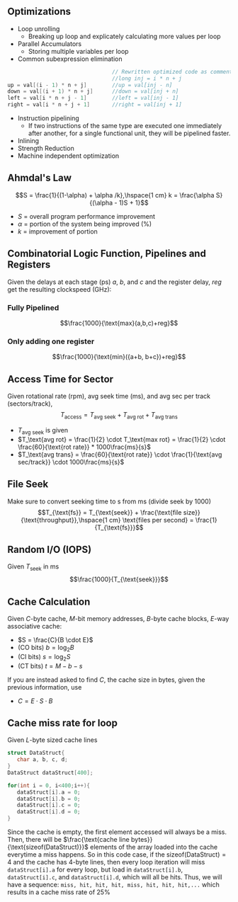 ## Optimizations
 - Loop unrolling
    - Breaking up loop and explicately calculating more values per loop
 - Parallel Accumulators
    - Storing multiple variables per loop
 - Common subexpression elimination
```c++
                                 // Rewritten optimized code as comments
                                 //long inj = i * n + j
up = val[(i - 1) * n + j]        //up = val[inj - n]
down = val[(i + 1) * n + j]      //down = val[inj + n]
left = val[i * n + j - 1]        //left = val[inj - 1]
right = val[i * n + j + 1]       //right = val[inj + 1]
```
 - Instruction pipelining
    - If two instructions of the same type are executed one immediately after another, for a single functional unit, they will be pipelined faster.
 - Inlining
 - Strength Reduction
 - Machine independent optimization

## Ahmdal's Law
$$S = \frac{1}{(1-\alpha) + \alpha /k},\hspace{1 cm} k = \frac{\alpha S}{(\alpha - 1)S + 1}$$
 - $S$ = overall program performance improvement
 - $\alpha$ = portion of the system being improved (%)
 - $k$ = improvement of portion

## Combinatorial Logic Function, Pipelines and Registers
Given the delays at each stage (ps) $a$, $b$, and $c$ and the register delay, $reg$ get the resulting clockspeed (GHz):
### Fully Pipelined
$$\frac{1000}{\text{max}(a,b,c)+reg}$$

### Only adding one register
$$\frac{1000}{\text{min}({a+b, b+c})+reg}$$

## Access Time for Sector
Given rotational rate (rpm), avg seek time (ms), and avg sec per track (sectors/track), 
$$T_{\text{access}} = T_\text{avg seek} + T_\text{avg rot} + T_\text{avg trans}$$
 - $T_\text{avg seek}$ is given
 - $T_\text{avg rot} = \frac{1}{2} \cdot T_\text{max rot} = \frac{1}{2} \cdot \frac{60}{\text{rot rate}} * 1000\frac{ms}{s}$
 - $T_\text{avg trans} = \frac{60}{\text{rot rate}} \cdot \frac{1}{\text{avg sec/track}} \cdot 1000\frac{ms}{s}$

## File Seek
Make sure to convert seeking time to s from ms (divide seek by 1000)
$$T_{\text{fs}} = T_{\text{seek}} + \frac{\text{file size}}{\text{throughput}},\hspace{1 cm} \text{files per second} = \frac{1}{T_{\text{fs}}}$$

## Random I/O (IOPS)
Given $T_{\text{seek}}$ in ms
$$\frac{1000}{T_{\text{seek}}}$$

## Cache Calculation
Given $C$-byte cache, $M$-bit memory addresses, $B$-byte cache blocks, $E$-way associative cache:
 - $S = \frac{C}{B \cdot E}$
 - (CO bits) $b = \log_2 B$
 - (CI bits) $s = \log_2 S$
 - (CT bits) $t = M - b - s$

If you are instead asked to find $C$, the cache size in bytes, given the previous information, use
 - $C = E \cdot S \cdot B$

## Cache miss rate for loop
Given $L$-byte sized cache lines
```c++
struct DataStruct{
   char a, b, c, d;
}
DataStruct dataStruct[400];

for(int i = 0, i<400;i++){
   dataStruct[i].a = 0;
   dataStruct[i].b = 0;
   dataStruct[i].c = 0;
   dataStruct[i].d = 0;
}
```
Since the cache is empty, the first element accessed will always be a miss. Then, there will be $\frac{\text{cache line bytes}}{\text{sizeof(DataStruct)}}$ elements of the array loaded into the cache everytime a miss happens. So in this code case, if the $\text{sizeof(DataStruct)}=4$ and the cache has 4-byte lines, then every loop iteration will miss `dataStruct[i].a` for every loop, but load in `dataStruct[i].b`, `dataStruct[i].c`, and `dataStruct[i].d`, which will all be hits. Thus, we will have a sequence: `miss, hit, hit, hit, miss, hit, hit, hit,...` which results in a cache miss rate of 25%